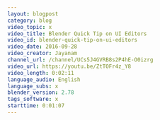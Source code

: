 ```yaml
---
layout: blogpost
category: blog
video_topic: x
video_title: Blender Quick Tip on UI Editors
video_id: blender-quick-tip-on-ui-editors
video_date: 2016-09-28
video_creator: Jayanam
channel_url: /channel/UCs5J4GVRB8s2P4hE-O0izrg
video_url: https://youtu.be/ZtTOFr4z_Y8
video_length: 0:02:11
language_audio: English
language_subs: x
blender_version: 2.78
tags_software: x
starttime: 0:01:07
---
```

